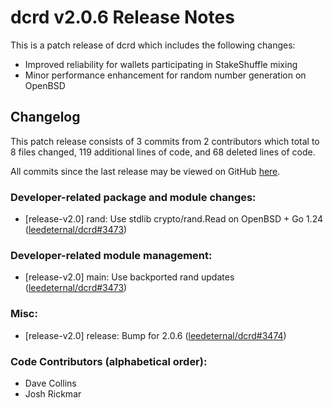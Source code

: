 # dcrd v2.0.6 Release Notes

This is a patch release of dcrd which includes the following changes:

- Improved reliability for wallets participating in StakeShuffle mixing
- Minor performance enhancement for random number generation on OpenBSD

## Changelog

This patch release consists of 3 commits from 2 contributors which total to 8
files changed, 119 additional lines of code, and 68 deleted lines of code.

All commits since the last release may be viewed on GitHub
[here](https://github.com/leedeternal/dcrd/compare/release-v2.0.5...release-v2.0.6).

### Developer-related package and module changes:

- [release-v2.0] rand: Use stdlib crypto/rand.Read on OpenBSD + Go 1.24 ([leedeternal/dcrd#3473](https://github.com/leedeternal/dcrd/pull/3473))

### Developer-related module management:

- [release-v2.0] main: Use backported rand updates ([leedeternal/dcrd#3473](https://github.com/leedeternal/dcrd/pull/3473))

### Misc:

- [release-v2.0] release: Bump for 2.0.6 ([leedeternal/dcrd#3474](https://github.com/leedeternal/dcrd/pull/3474))

### Code Contributors (alphabetical order):

- Dave Collins
- Josh Rickmar
